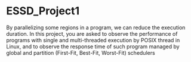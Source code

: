 # ESSD_Project1
By parallelizing some regions in a program, we can reduce the execution duration. In this project, you are asked to observe the performance of programs with single and multi-threaded execution by POSIX thread in Linux, and to observe the response time of such program managed by global and partition (First-Fit, Best-Fit, Worst-Fit) schedulers
